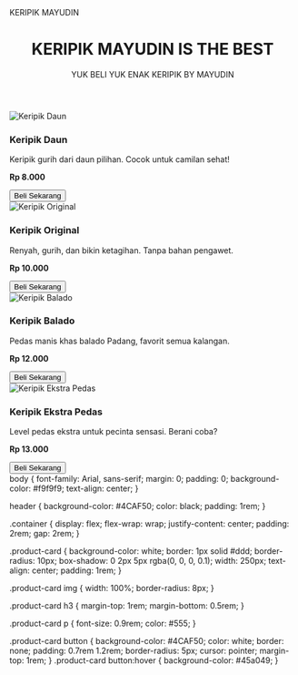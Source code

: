 <html lang="id">
<head>
    <meta charset="UTF-8" />
    <meta name="viewport" content="width=device-width, initial-scale=1.0" />
    KERIPIK MAYUDIN
    <link rel="stylesheet" href="style.css" />
</head>
<body>
    <header>
        <h1>KERIPIK MAYUDIN IS THE BEST</h1>
        <p>YUK BELI YUK ENAK KERIPIK BY MAYUDIN</p>
    </header>
    <div class="container">
        <div class="product-card">
            <img src="gambar/keripik1.jpg" alt="Keripik Daun" />
            <h3>Keripik Daun</h3>
            <p>Keripik gurih dari daun pilihan. Cocok untuk camilan sehat!</p>
            <p><strong>Rp 8.000</strong></p>
            <a href="https://wa.me/6281234567890?text=Halo%20saya%20mau%20beli%20Keripik%20Daun" target="_blank">
                <button>Beli Sekarang</button>
            </a>
        </div>
        <div class="product-card">
            <img src="gambar/keripik2.jpg" alt="Keripik Original" />
            <h3>Keripik Original</h3>
            <p>Renyah, gurih, dan bikin ketagihan. Tanpa bahan pengawet.</p>
            <p><strong>Rp 10.000</strong></p>
            <a href="https://wa.me/6281234567890?text=Halo%20saya%20mau%20beli%20Keripik%20Original" target="_blank">
                <button>Beli Sekarang</button>
            </a>
        </div>
        <div class="product-card">
            <img src="gambar/keripik3.jpg" alt="Keripik Balado" />
            <h3>Keripik Balado</h3>
            <p>Pedas manis khas balado Padang, favorit semua kalangan.</p>
            <p><strong>Rp 12.000</strong></p>
            <a href="https://wa.me/6281234567890?text=Halo%20saya%20mau%20beli%20Keripik%20Balado" target="_blank">
                <button>Beli Sekarang</button>
            </a>
        </div>
        <div class="product-card">
            <img src="gambar/keripik4.jpg" alt="Keripik Ekstra Pedas" />
            <h3>Keripik Ekstra Pedas</h3>
            <p>Level pedas ekstra untuk pecinta sensasi. Berani coba?</p>
            <p><strong>Rp 13.000</strong></p>
            <a href="https://wa.me/6281234567890?text=Halo%20saya%20mau%20beli%20Keripik%20Ekstra%20Pedas" target="_blank">
                <button>Beli Sekarang</button>
            </a>
        </div>
    </div>
    body {
    font-family: Arial, sans-serif;
    margin: 0;
    padding: 0;
    background-color: #f9f9f9;
    text-align: center;
}

header {
    background-color: #4CAF50;
    color: black;
    padding: 1rem;
}

.container {
    display: flex;
    flex-wrap: wrap;
    justify-content: center;
    padding: 2rem;
    gap: 2rem;
}

.product-card {
    background-color: white;
    border: 1px solid #ddd;
    border-radius: 10px;
    box-shadow: 0 2px 5px rgba(0, 0, 0, 0.1);
    width: 250px;
    text-align: center;
    padding: 1rem;
}

.product-card img {
    width: 100%;
    border-radius: 8px;
}

.product-card h3 {
    margin-top: 1rem;
    margin-bottom: 0.5rem;
}

.product-card p {
    font-size: 0.9rem;
    color: #555;
}

.product-card button {
    background-color: #4CAF50;
    color: white;
    border: none;
    padding: 0.7rem 1.2rem;
    border-radius: 5px;
    cursor: pointer;
    margin-top: 1rem;
}
.product-card button:hover {
    background-color: #45a049;
}

</body>
</html>
